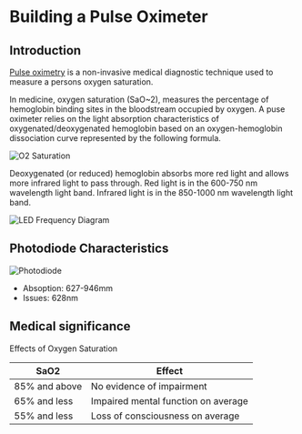 Building a Pulse Oximeter
=========================

Introduction
------------

[Pulse oximetry] is a non-invasive medical diagnostic technique used to measure a persons oxygen saturation.

In medicine, oxygen saturation (SaO~2), measures the percentage of hemoglobin binding sites in the bloodstream occupied by oxygen.
A puse oximeter relies on the light absorption characteristics of oxygenated/deoxygenated hemoglobin based on an oxygen-hemoglobin dissociation curve represented by the following formula.

![O2 Saturation][heme]

Deoxygenated (or reduced) hemoglobin absorbs more red light and allows more infrared light to pass through.
Red light is in the 600-750 nm wavelength light band. Infrared light is in the 850-1000 nm wavelength light band.

![LED Frequency Diagram][LEDChart]


Photodiode Characteristics
---------------

![Photodiode][Photodiode]

-   Absoption: 627-946mm
-   Issues: 628nm

Medical significance
--------------------

Effects of Oxygen Saturation

| SaO2          | Effect                              |
|---------------|-------------------------------------|
| 85% and above | No evidence of impairment           |
| 65% and less  | Impaired mental function on average |
| 55% and less  | Loss of consciousness on average    |


[Pulse oximetry]: http://en.wikipedia.org/wiki/Pulse_oximetry
[heme]:           http://upload.wikimedia.org/math/2/3/b/23b71ed0aaf0c57ecfc3c1dddf7ff5f1.png
[LEDChart]:       http://www.oximetry.org/IMAGES/cpo.gif
[Photodiode]:     http://www.learningaboutelectronics.com/images/photodiodesymbol.png
